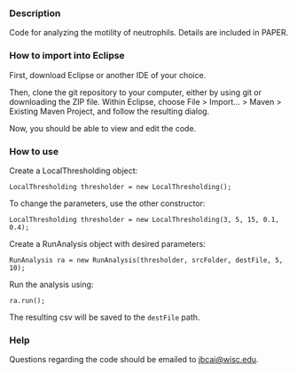 ### Description
Code for analyzing the motility of neutrophils. Details are included in PAPER.

### How to import into Eclipse
First, download Eclipse or another IDE of your choice.

Then, clone the git repository to your computer, either by using git or downloading the ZIP file.
Within Eclipse, choose File > Import... > Maven > Existing Maven Project, and follow the resulting dialog.

Now, you should be able to view and edit the code.

### How to use
Create a LocalThresholding object:

    LocalThresholding thresholder = new LocalThresholding();

To change the parameters, use the other constructor:

    LocalThresholding thresholder = new LocalThresholding(3, 5, 15, 0.1, 0.4);

Create a RunAnalysis object with desired parameters:

    RunAnalysis ra = new RunAnalysis(thresholder, srcFolder, destFile, 5, 10);

Run the analysis using:

    ra.run();
    
The resulting csv will be saved to the `destFile` path.

### Help

Questions regarding the code should be emailed to jbcai@wisc.edu. 